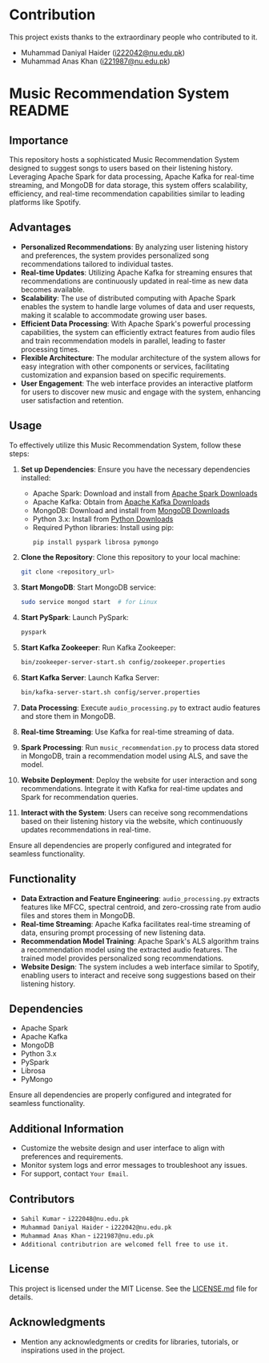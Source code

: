 # Contribution
This project exists thanks to the extraordinary people who contributed to it.
-  Muhammad Daniyal Haider (i222042@nu.edu.pk)
-  Muhammad Anas Khan (i221987@nu.edu.pk)

# Music Recommendation System README

## Importance
This repository hosts a sophisticated Music Recommendation System designed to suggest songs to users based on their listening history. Leveraging Apache Spark for data processing, Apache Kafka for real-time streaming, and MongoDB for data storage, this system offers scalability, efficiency, and real-time recommendation capabilities similar to leading platforms like Spotify.

## Advantages
- **Personalized Recommendations**: By analyzing user listening history and preferences, the system provides personalized song recommendations tailored to individual tastes.
- **Real-time Updates**: Utilizing Apache Kafka for streaming ensures that recommendations are continuously updated in real-time as new data becomes available.
- **Scalability**: The use of distributed computing with Apache Spark enables the system to handle large volumes of data and user requests, making it scalable to accommodate growing user bases.
- **Efficient Data Processing**: With Apache Spark's powerful processing capabilities, the system can efficiently extract features from audio files and train recommendation models in parallel, leading to faster processing times.
- **Flexible Architecture**: The modular architecture of the system allows for easy integration with other components or services, facilitating customization and expansion based on specific requirements.
- **User Engagement**: The web interface provides an interactive platform for users to discover new music and engage with the system, enhancing user satisfaction and retention.

## Usage
To effectively utilize this Music Recommendation System, follow these steps:

1. **Set up Dependencies**: Ensure you have the necessary dependencies installed:
    - Apache Spark: Download and install from [Apache Spark Downloads](https://spark.apache.org/downloads.html)
    - Apache Kafka: Obtain from [Apache Kafka Downloads](https://kafka.apache.org/downloads)
    - MongoDB: Download and install from [MongoDB Downloads](https://www.mongodb.com/try/download/community)
    - Python 3.x: Install from [Python Downloads](https://www.python.org/downloads/)
    - Required Python libraries: Install using pip:
        ```bash
        pip install pyspark librosa pymongo
        ```

2. **Clone the Repository**: Clone this repository to your local machine:
    ```bash
    git clone <repository_url>
    ```

3. **Start MongoDB**: Start MongoDB service:
    ```bash
    sudo service mongod start  # for Linux
    ```

4. **Start PySpark**: Launch PySpark:
    ```bash
    pyspark
    ```

5. **Start Kafka Zookeeper**: Run Kafka Zookeeper:
    ```bash
    bin/zookeeper-server-start.sh config/zookeeper.properties
    ```

6. **Start Kafka Server**: Launch Kafka Server:
    ```bash
    bin/kafka-server-start.sh config/server.properties
    ```

7. **Data Processing**: Execute `audio_processing.py` to extract audio features and store them in MongoDB.

8. **Real-time Streaming**: Use Kafka for real-time streaming of data.

9. **Spark Processing**: Run `music_recommendation.py` to process data stored in MongoDB, train a recommendation model using ALS, and save the model.

10. **Website Deployment**: Deploy the website for user interaction and song recommendations. Integrate it with Kafka for real-time updates and Spark for recommendation queries.

11. **Interact with the System**: Users can receive song recommendations based on their listening history via the website, which continuously updates recommendations in real-time.

Ensure all dependencies are properly configured and integrated for seamless functionality.

## Functionality
- **Data Extraction and Feature Engineering**: `audio_processing.py` extracts features like MFCC, spectral centroid, and zero-crossing rate from audio files and stores them in MongoDB.
- **Real-time Streaming**: Apache Kafka facilitates real-time streaming of data, ensuring prompt processing of new listening data.
- **Recommendation Model Training**: Apache Spark's ALS algorithm trains a recommendation model using the extracted audio features. The trained model provides personalized song recommendations.
- **Website Design**: The system includes a web interface similar to Spotify, enabling users to interact and receive song suggestions based on their listening history.

## Dependencies
- Apache Spark
- Apache Kafka
- MongoDB
- Python 3.x
- PySpark
- Librosa
- PyMongo

Ensure all dependencies are properly configured and integrated for seamless functionality.

## Additional Information
- Customize the website design and user interface to align with preferences and requirements.
- Monitor system logs and error messages to troubleshoot any issues.
- For support, contact `Your Email`.

## Contributors
- `Sahil Kumar` - `i222048@nu.edu.pk`
- `Muhammad Daniyal Haider` - `i222042@nu.edu.pk`
- `Muhammad Anas Khan` - `i221987@nu.edu.pk`
- `Additional contributrion are welcomed fell free to use it.`

## License
This project is licensed under the MIT License. See the [LICENSE.md](LICENSE.md) file for details.

## Acknowledgments
- Mention any acknowledgments or credits for libraries, tutorials, or inspirations used in the project.

